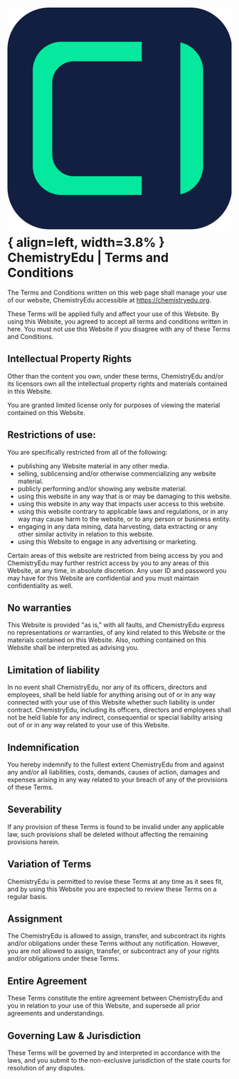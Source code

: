 # ![ChemistryEdu Logo](../images/favicon.svg){ align=left, width=3.8% }  ChemistryEdu | Terms and Conditions

The Terms and Conditions written on this web page shall manage your use of our website, ChemistryEdu accessible at https://chemistryedu.org.

These Terms will be applied fully and affect your use of this Website. By using this Website, you agreed to accept all terms and conditions written in here. You must not use this Website if you disagree with any of these Terms and Conditions.

## Intellectual Property Rights

Other than the content you own, under these terms, ChemistryEdu and/or its licensors own all the intellectual property rights and materials contained in this Website.

You are granted limited license only for purposes of viewing the material contained on this Website.

## Restrictions of use:

You are specifically restricted from all of the following:

* publishing any Website material in any other media.
* selling, sublicensing and/or otherwise commercializing any website material.
* publicly performing and/or showing any website material.
* using this website in any way that is or may be damaging to this website.
* using this website in any way that impacts user access to this website.
* using this website contrary to applicable laws and regulations, or in any way may cause harm to the website, or to any person or business entity.
* engaging in any data mining, data harvesting, data extracting or any other similar activity in relation to this website.
* using this Website to engage in any advertising or marketing.

Certain areas of this website are restricted from being access by you and ChemistryEdu may further restrict access by you to any areas of this Website, at any time, in absolute discretion. Any user ID and password you may have for this Website are confidential and you must maintain confidentiality as well.

## No warranties

This Website is provided "as is," with all faults, and ChemistryEdu express no representations or warranties, of any kind related to this Website or the materials contained on this Website. Also, nothing contained on this Website shall be interpreted as advising you.

## Limitation of liability

In no event shall ChemistryEdu, nor any of its officers, directors and employees, shall be held liable for anything arising out of or in any way connected with your use of this Website whether such liability is under contract. ChemistryEdu, including its officers, directors and employees shall not be held liable for any indirect, consequential or special liability arising out of or in any way related to your use of this Website.

## Indemnification

You hereby indemnify to the fullest extent ChemistryEdu from and against any and/or all liabilities, costs, demands, causes of action, damages and expenses arising in any way related to your breach of any of the provisions of these Terms.

## Severability

If any provision of these Terms is found to be invalid under any applicable law, such provisions shall be deleted without affecting the remaining provisions herein.

## Variation of Terms

ChemistryEdu is permitted to revise these Terms at any time as it sees fit, and by using this Website you are expected to review these Terms on a regular basis.

## Assignment

The ChemistryEdu is allowed to assign, transfer, and subcontract its rights and/or obligations under these Terms without any notification. However, you are not allowed to assign, transfer, or subcontract any of your rights and/or obligations under these Terms.

## Entire Agreement

These Terms constitute the entire agreement between ChemistryEdu and you in relation to your use of this Website, and supersede all prior agreements and understandings.

## Governing Law & Jurisdiction

These Terms will be governed by and interpreted in accordance with the laws, and you submit to the non-exclusive jurisdiction of the state courts for resolution of any disputes.

